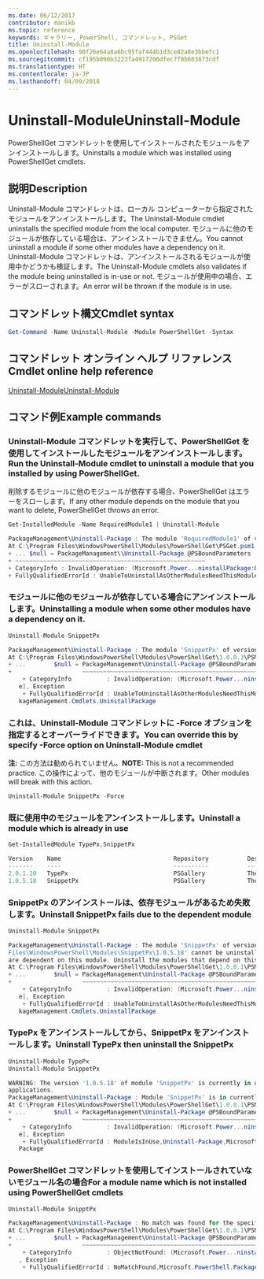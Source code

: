 ```yaml
---
ms.date: 06/12/2017
contributor: manikb
ms.topic: reference
keywords: ギャラリー, PowerShell, コマンドレット, PSGet
title: Uninstall-Module
ms.openlocfilehash: 90f26e64a8a6bc95faf444b1d3ce82a8e3bbefc1
ms.sourcegitcommit: cf195b090b3223fa4917206dfec7f0b603873cdf
ms.translationtype: HT
ms.contentlocale: ja-JP
ms.lasthandoff: 04/09/2018
---
```

# <a name="uninstall-module"></a><span data-ttu-id="23cd3-103">Uninstall-Module</span><span class="sxs-lookup"><span data-stu-id="23cd3-103">Uninstall-Module</span></span>

<span data-ttu-id="23cd3-104">PowerShellGet コマンドレットを使用してインストールされたモジュールをアンインストールします。</span><span class="sxs-lookup"><span data-stu-id="23cd3-104">Uninstalls a module which was installed using PowerShellGet cmdlets.</span></span>

## <a name="description"></a><span data-ttu-id="23cd3-105">説明</span><span class="sxs-lookup"><span data-stu-id="23cd3-105">Description</span></span>

<span data-ttu-id="23cd3-106">Uninstall-Module コマンドレットは、ローカル コンピューターから指定されたモジュールをアンインストールします。</span><span class="sxs-lookup"><span data-stu-id="23cd3-106">The Uninstall-Module cmdlet uninstalls the specified module from the local computer.</span></span>
<span data-ttu-id="23cd3-107">モジュールに他のモジュールが依存している場合は、アンインストールできません。</span><span class="sxs-lookup"><span data-stu-id="23cd3-107">You cannot uninstall a module if some other modules have a dependency on it.</span></span>
<span data-ttu-id="23cd3-108">Uninstall-Module コマンドレットは、アンインストールされるモジュールが使用中かどうかも検証します。</span><span class="sxs-lookup"><span data-stu-id="23cd3-108">The Uninstall-Module cmdlets also validates if the module being uninstalled is in-use or not.</span></span> <span data-ttu-id="23cd3-109">モジュールが使用中の場合、エラーがスローされます。</span><span class="sxs-lookup"><span data-stu-id="23cd3-109">An error will be thrown if the module is in use.</span></span>

## <a name="cmdlet-syntax"></a><span data-ttu-id="23cd3-110">コマンドレット構文</span><span class="sxs-lookup"><span data-stu-id="23cd3-110">Cmdlet syntax</span></span>
```powershell
Get-Command -Name Uninstall-Module -Module PowerShellGet -Syntax
```

## <a name="cmdlet-online-help-reference"></a><span data-ttu-id="23cd3-111">コマンドレット オンライン ヘルプ リファレンス</span><span class="sxs-lookup"><span data-stu-id="23cd3-111">Cmdlet online help reference</span></span>

[<span data-ttu-id="23cd3-112">Uninstall-Module</span><span class="sxs-lookup"><span data-stu-id="23cd3-112">Uninstall-Module</span></span>](http://go.microsoft.com/fwlink/?LinkId=526864)


## <a name="example-commands"></a><span data-ttu-id="23cd3-113">コマンド例</span><span class="sxs-lookup"><span data-stu-id="23cd3-113">Example commands</span></span>

###  <a name="run-the-uninstall-module-cmdlet-to-uninstall-a-module-that-you-installed-by-using-powershellget"></a><span data-ttu-id="23cd3-114">Uninstall-Module コマンドレットを実行して、PowerShellGet を使用してインストールしたモジュールをアンインストールします。</span><span class="sxs-lookup"><span data-stu-id="23cd3-114">Run the Uninstall-Module cmdlet to uninstall a module that you installed by using PowerShellGet.</span></span>
<span data-ttu-id="23cd3-115">削除するモジュールに他のモジュールが依存する場合、PowerShellGet はエラーをスローします。</span><span class="sxs-lookup"><span data-stu-id="23cd3-115">If any other module depends on the module that you want to delete, PowerShellGet throws an error.</span></span>
```powershell
Get-InstalledModule -Name RequiredModule1 | Uninstall-Module

PackageManagement\Uninstall-Package : The module 'RequiredModule1' of version '2.5' in module base folder 'C:\Program Files\WindowsPowerShell\Modules\RequiredModule1\2.5' cannot be uninstalled, because one or more other modules 'ModuleWithDependencies2' are dependent on this module. Uninstall the modules that depend on this module before uninstalling module 'RequiredModule1'.
At C:\Program Files\WindowsPowerShell\Modules\PowerShellGet\PSGet.psm1:1303 char:25
+ ... $null = PackageManagement\\Uninstall-Package @PSBoundParameters
+ ~~~~~~~~~~~~~~~~~~~~~~~~~~~~~~~~~~~~~~~~~~~~~~~~~~~~~~
+ CategoryInfo : InvalidOperation: (Microsoft.Power...ninstallPackage:UninstallPackage) [Uninstall-Package], Exception
+ FullyQualifiedErrorId : UnableToUninstallAsOtherModulesNeedThisModule,Uninstall-Package,Microsoft.PowerShell.PackageManagement.Cmdlets.UninstallPackage
```

### <a name="uninstalling-a-module-when-some-other-modules-have-a-dependency-on-it"></a><span data-ttu-id="23cd3-116">モジュールに他のモジュールが依存している場合にアンインストールします。</span><span class="sxs-lookup"><span data-stu-id="23cd3-116">Uninstalling a module when some other modules have a dependency on it.</span></span>

```powershell
Uninstall-Module SnippetPx

PackageManagement\Uninstall-Package : The module 'SnippetPx' of version '1.0.5.18' in module base folder 'C:\ProgramFiles\WindowsPowerShell\Modules\SnippetPx\1.0.5.18' cannot be uninstalled, because one or more other modules 'TypePx' are dependent on this module. Uninstall the modules that depend on this module before uninstalling module 'SnippetPx'.
At C:\Program Files\WindowsPowerShell\Modules\PowerShellGet\1.0.0.3\PSModule.psm1:1803 char:21
+ ...        $null = PackageManagement\Uninstall-Package @PSBoundParameters
+                    ~~~~~~~~~~~~~~~~~~~~~~~~~~~~~~~~~~~~~~~~~~~~~~~~~~~~~~
    + CategoryInfo          : InvalidOperation: (Microsoft.Power...ninstallPackage:UninstallPackage) [Uninstall-Packag
   e], Exception
    + FullyQualifiedErrorId : UnableToUninstallAsOtherModulesNeedThisModule,Uninstall-Package,Microsoft.PowerShell.Pac
   kageManagement.Cmdlets.UninstallPackage
```

### <a name="you-can-override-this-by-specify--force-option-on-uninstall-module-cmdlet"></a><span data-ttu-id="23cd3-117">これは、Uninstall-Module コマンドレットに -Force オプションを指定するとオーバーライドできます。</span><span class="sxs-lookup"><span data-stu-id="23cd3-117">You can override this by specify -Force option on Uninstall-Module cmdlet</span></span>
<span data-ttu-id="23cd3-118">**注:** この方法は勧められていません。</span><span class="sxs-lookup"><span data-stu-id="23cd3-118">**NOTE:** This is not a recommended practice.</span></span> <span data-ttu-id="23cd3-119">この操作によって、他のモジュールが中断されます。</span><span class="sxs-lookup"><span data-stu-id="23cd3-119">Other modules will break with this action.</span></span>

```powershell
Uninstall-Module SnippetPx -Force
```

### <a name="uninstall-a-module-which-is-already-in-use"></a><span data-ttu-id="23cd3-120">既に使用中のモジュールをアンインストールします。</span><span class="sxs-lookup"><span data-stu-id="23cd3-120">Uninstall a module which is already in use</span></span>

```powershell
Get-InstalledModule TypePx,SnippetPx

Version    Name                                Repository           Description
-------    ----                                ----------           -----------
2.0.1.20   TypePx                              PSGallery            The TypePx module adds properties and methods to...
1.0.5.18   SnippetPx                           PSGallery            The SnippetPx module enhances the snippet experi...
```

### <a name="uninstall-snippetpx-fails-due-to-the-dependent-module"></a><span data-ttu-id="23cd3-121">SnippetPx のアンインストールは、依存モジュールがあるため失敗します。</span><span class="sxs-lookup"><span data-stu-id="23cd3-121">Uninstall SnippetPx fails due to the dependent module</span></span>

```powershell
Uninstall-Module SnippetPx

PackageManagement\Uninstall-Package : The module 'SnippetPx' of version '1.0.5.18' in module base folder 'C:\Program
Files\WindowsPowerShell\Modules\SnippetPx\1.0.5.18' cannot be uninstalled, because one or more other modules 'TypePx'
are dependent on this module. Uninstall the modules that depend on this module before uninstalling module 'SnippetPx'.
At C:\Program Files\WindowsPowerShell\Modules\PowerShellGet\1.0.0.1\PSModule.psm1:1914 char:21
+ ...        $null = PackageManagement\Uninstall-Package @PSBoundParameters
+                    ~~~~~~~~~~~~~~~~~~~~~~~~~~~~~~~~~~~~~~~~~~~~~~~~~~~~~~
    + CategoryInfo          : InvalidOperation: (Microsoft.Power...ninstallPackage:UninstallPackage) [Uninstall-Packag
   e], Exception
    + FullyQualifiedErrorId : UnableToUninstallAsOtherModulesNeedThisModule,Uninstall-Package,Microsoft.PowerShell.Pac
   kageManagement.Cmdlets.UninstallPackage
```

### <a name="uninstall-typepx-then-uninstall-the-snippetpx"></a><span data-ttu-id="23cd3-122">TypePx をアンインストールしてから、SnippetPx をアンインストールします。</span><span class="sxs-lookup"><span data-stu-id="23cd3-122">Uninstall TypePx then uninstall the SnippetPx</span></span>

```powershell
Uninstall-Module TypePx
Uninstall-Module SnippetPx

WARNING: The version '1.0.5.18' of module 'SnippetPx' is currently in use. Retry the operation after closing the
applications.
PackageManagement\Uninstall-Package : Module 'SnippetPx' is in currently in use.
At C:\Program Files\WindowsPowerShell\Modules\PowerShellGet\1.0.0.1\PSModule.psm1:1914 char:21
+ ...        $null = PackageManagement\Uninstall-Package @PSBoundParameters
+                    ~~~~~~~~~~~~~~~~~~~~~~~~~~~~~~~~~~~~~~~~~~~~~~~~~~~~~~
    + CategoryInfo          : InvalidOperation: (Microsoft.Power...ninstallPackage:UninstallPackage) [Uninstall-Packag
   e], Exception
    + FullyQualifiedErrorId : ModuleIsInUse,Uninstall-Package,Microsoft.PowerShell.PackageManagement.Cmdlets.Uninstall
   Package
```


### <a name="for-a-module-name-which-is-not-installed-using-powershellget-cmdlets"></a><span data-ttu-id="23cd3-123">PowerShellGet コマンドレットを使用してインストールされていないモジュール名の場合</span><span class="sxs-lookup"><span data-stu-id="23cd3-123">For a module name which is not installed using PowerShellGet cmdlets</span></span>

```powershell
Uninstall-Module SnipptPx

PackageManagement\Uninstall-Package : No match was found for the specified search criteria and module names 'SnipptPx'.
At C:\Program Files\WindowsPowerShell\Modules\PowerShellGet\1.0.0.1\PSModule.psm1:1914 char:21
+ ...        $null = PackageManagement\Uninstall-Package @PSBoundParameters
+                    ~~~~~~~~~~~~~~~~~~~~~~~~~~~~~~~~~~~~~~~~~~~~~~~~~~~~~~
    + CategoryInfo          : ObjectNotFound: (Microsoft.Power...ninstallPackage:UninstallPackage) [Uninstall-Package]
   , Exception
    + FullyQualifiedErrorId : NoMatchFound,Microsoft.PowerShell.PackageManagement.Cmdlets.UninstallPackage
```